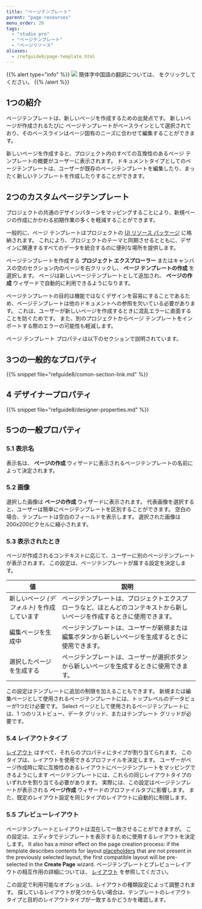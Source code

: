 ```yaml
---
title: "ページテンプレート"
parent: "page-resources"
menu_order: 20
tags:
  - "studio pro"
  - "ページテンプレート"
  - "ページリソース"
aliases:
  - /refguide8/page-template.html
---
```


{{% alert type="info" %}}
<img src="attachments/chinese-translation/china.png" style="display: inline-block; margin: 0" /> 簡体字中国語の翻訳については、 [<unk> <unk> <unk>](https://cdn.mendix.tencent-cloud.com/documentation/refguide8/page-templates.pdf) をクリックしてください。
{{% /alert %}}

## 1つの紹介

ページテンプレートは、新しいページを作成するための出発点です。 新しいページが作成されるたびに ページテンプレートがベースラインとして選択されており、そのベースラインはページ固有のニーズに合わせて編集することができます。

新しいページを作成すると、プロジェクト内のすべての互換性のあるページ テンプレートの概要がユーザーに表示されます。 ドキュメントタイプとしてのページテンプレートは、ユーザーが既存のページテンプレートを編集したり、まったく新しいテンプレートを作成したりすることができます。

## 2つのカスタムページテンプレート

プロジェクトの共通のデザインパターンをマッピングすることにより、新規ページの作成にかかわる初期作業の多くを軽減することができます。

一般的に、ページ テンプレートはプロジェクトの [UI リソース パッケージ](ui-resources-package) に格納されます。 これにより、プロジェクトのテーマと同期させるとともに、デザインに関連するすべてのデータを統合するのに便利な場所を提供します。

ページテンプレートを作成する **プロジェクト エクスプローラー** またはキャンバスの空のセクション内のページを右クリックし、 **ページ テンプレートの作成** を選択します。 ページは新しいページテンプレートとして追加され、 **ページの作成** ウィザードで自動的に利用できるようになります。

ページテンプレートの目的は機能ではなくデザインを容易にすることであるため、ページテンプレートは他のドキュメントへの参照を欠いている必要があります。 これは、ユーザーが新しいページを作成するときに混乱エラーに直面することを防ぐためです。 また、別のプロジェクトからページ テンプレートをインポートする際のエラーの可能性も軽減します。

ページ テンプレート プロパティは以下のセクションで説明されています。

## 3つの一般的なプロパティ

{{% snippet file="refguide8/comon-section-link.md" %}}

## 4 デザイナープロパティ

{{% snippet file="refguide8/designer-properties.md" %}}

## 5つの一般プロパティ

### 5.1 表示名

表示名は、 **ページの作成** ウィザードに表示されるページテンプレートの名前によって決定されます。

### 5.2 画像

選択した画像は **ページの作成** ウィザードに表示されます。 代表画像を選択すると、ユーザーは簡単にページテンプレートを区別することができます。 空白の場合、テンプレートは空白のフィールドを表示します。 選択された画像は200x200ピクセルに縮小されます。

### 5.3 表示されたとき

ページが作成されるコンテキストに応じて、ユーザーに別のページテンプレートが表示されます。 この設定は、ページテンプレートが属する設定を決定します。

| 値                         | 説明                                                            |
| ------------------------- | ------------------------------------------------------------- |
| 新しいページ *(デフォルト)* を作成しています | ページテンプレートは、プロジェクトエクスプローラなど、ほとんどのコンテキストから新しいページを作成するときに使用できます。 |
| 編集ページを生成中                 | ページテンプレートは、ユーザーが新規または編集ボタンから新しいページを生成するときに使用できます。             |
| 選択したページを生成する              | ページテンプレートは、ユーザーが選択ボタンから新しいページを生成するときに使用できます。                  |

この設定はテンプレートに追加の制限を加えることもできます。 新規または編集ページとして使用されるページテンプレートには、トップレベルのデータビューが1つだけ必要です。 Select ページとして使用されるページテンプレートには、1 つのリストビュー、データ グリッド、またはテンプレート グリッドが必要です。

### 5.4 レイアウトタイプ

[レイアウト](layout) はすべて、それらのプロパティにタイプが割り当てられます。 このタイプは、レイアウトを使用できるプロファイルを決定します。 ユーザーがページ作成時に常に互換性のあるレイアウトにページテンプレートをマッピングできるようにします ページテンプレートには、これらの同じレイアウトタイプのいずれかを割り当てる必要があります。 実際には、この設定はページテンプレートが表示される **ページ作成** ウィザードのプロファイルタブに影響します。 また、既定のレイアウト設定を同じタイプのレイアウトに自動的に制限します。

### 5.5 プレビューレイアウト

ページテンプレートとレイアウトは混在して一致させることができますが。 この設定は、エディタでテンプレートを表示するために使用するレイアウトを決定します。 It also has a minor effect on the page creation process: if the template describes contents for layout [placeholders](placeholder) that are not present in the previously selected layout, the first compatible layout will be pre-selected in the **Create Page** wizard. ページテンプレートとプレビューレイアウトの相互作用の詳細については、 [レイアウト](layout) を参照してください。

この設定で利用可能なオプションは、レイアウトの種類設定によって調整されます。 探しているレイアウトが見つからない場合は、テンプレートのレイアウトタイプと目的のレイアウトタイプが一致するかどうかを確認します。
